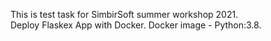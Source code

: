 This is test task for SimbirSoft summer workshop 2021.  
Deploy Flaskex App with Docker. Docker image - Python:3.8.
